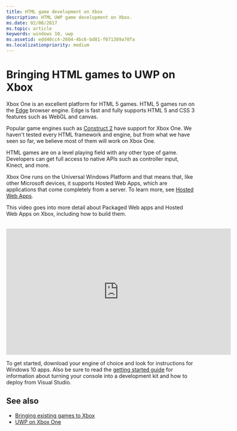 ```yaml
---
title: HTML game development on Xbox
description: HTML UWP game development on Xbox.
ms.date: 02/08/2017
ms.topic: article
keywords: windows 10, uwp
ms.assetid: edd40cc4-2604-4bc6-bd81-f671389a70fa
ms.localizationpriority: medium
---
```

# Bringing HTML games to UWP on Xbox
Xbox One is an excellent platform for HTML 5 games. HTML 5 games run on the [Edge](https://developer.microsoft.com/microsoft-edge/) browser engine. Edge is fast and fully supports HTML 5 and CSS 3 features such as WebGL and canvas.

Popular game engines such as [Construct 2](https://www.scirra.com/blog/176/announcing-xbox-one-export-beta) have support for Xbox One. We haven't tested every HTML framework and engine, but from what we have seen so far, we believe most of them will work on Xbox One.

HTML games are on a level playing field with any other type of game. Developers can get full access to native APIs such as controller input, Kinect, and more.

Xbox One runs on the Universal Windows Platform and that means that, like other Microsoft devices, it supports Hosted Web Apps, which are applications that come completely from a server. To learn more, see [Hosted Web Apps](https://microsoftedge.github.io/WebAppsDocs/en-US/win10/HWA.htm).


This video goes into more detail about Packaged Web apps and Hosted Web Apps on Xbox, including how to build them.
</br>
</br>
<iframe src="https://channel9.msdn.com/Events/Xbox/App-Dev-on-Xbox/Web-Apps-on-Xbox/player#time=04m21s:paused" width="600" height="338" height="658.1199951171875" allowFullScreen frameBorder="0"></iframe>


To get started, download your engine of choice and look for instructions for Windows 10 apps. Also be sure to read the [getting started guide](getting-started.md) for information about turning your console into a development kit and how to deploy from Visual Studio.

## See also
- [Bringing existing games to Xbox](development-lanes-landing.md)
- [UWP on Xbox One](index.md)
